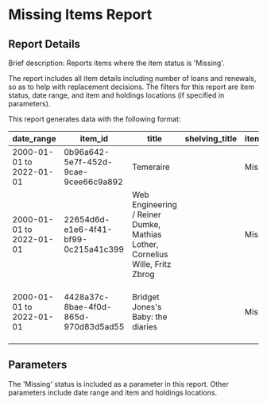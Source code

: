 # Missing Items Report

## Report Details

Brief description: Reports items where the item status is 'Missing'. 

The report includes all item details including number of loans and renewals, so as to help with replacement decisions. The filters for this report are item status, date range, and item and holdings locations (if specified in parameters).

This report generates data with the following format:

|date_range|item_id|title|shelving_title|item_status|item_status_date|last_loan_return_date|checkout_service_point_name|checkin_service_point_name|barcode|call_number|enumeration|chronology|copy_number|volume|holdings_permanent_location_name|holdings_temporary_location_name|current_item_permanent_location_name|current_item_temporary_location_name|current_item_effective_location_name|cataloged_date|publication_dates_list|notes_list|material_type_name|num_loans|num_renewals|
|----------|-------|-----|--------------|-----------|----------------|---------------------|---------------------------|--------------------------|-------|-----------|-----------|----------|-----------|------|--------------------------------|--------------------------------|------------------------------------|------------------------------------|------------------------------------|--------------|----------------------|----------|------------------|---------|------------|
|2000-01-01 to 2022-01-01|0b96a642-5e7f-452d-9cae-9cee66c9a892|Temeraire||Missing|2021-05-25 14:10:12.852||||645398607547||||||Main Library||||Main Library||||book|||
|2000-01-01 to 2022-01-01|22654d6d-e1e6-4f41-bf99-0c215a41c399|Web Engineering / Reiner Dumke, Mathias Lother, Cornelius Wille, Fritz Zbrog||Missing|2021-05-25 14:09:45.023||||||||||Annex||||Annex||||book|||
|2000-01-01 to 2022-01-01|4428a37c-8bae-4f0d-865d-970d83d5ad55|Bridget Jones's Baby: the diaries||Missing|2021-05-25 14:09:19.731||||4539876054382||||Copy 2||Main Library||||Main Library||2016|Missing pages; p 10-13&#124;My action note&#124;My copy note&#124;My provenance&#124;My reproduction|book|||


## Parameters

The 'Missing' status is included as a parameter in this report. Other parameters include date range and item and holdings locations.
